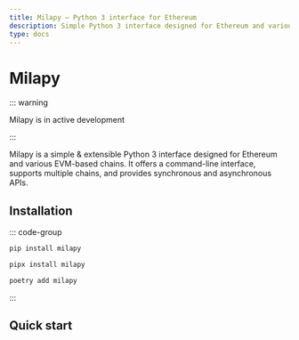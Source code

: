 ```yaml
---
title: Milapy — Python 3 interface for Ethereum
description: Simple Python 3 interface designed for Ethereum and various EVM-based chains
type: docs
---
```


# Milapy

::: warning

Milapy is in active development

:::

Milapy is a simple & extensible Python 3 interface designed for Ethereum and
various EVM-based chains. It offers a command-line interface, supports multiple
chains, and provides synchronous and asynchronous APIs.

## Installation

::: code-group

```bash [pip]
pip install milapy
```

```bash [pipx]
pipx install milapy
```

```bash [poetry]
poetry add milapy
```

:::

## Quick start
